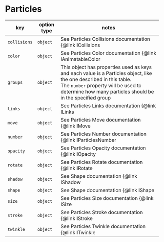 # Particles

| key          | option type | notes                                                                                                                                                                                                                        |
| ------------ | ----------- | ---------------------------------------------------------------------------------------------------------------------------------------------------------------------------------------------------------------------------- |
| `collisions` | `object`    | See Particles Collisions documentation {@link ICollisions | here}                                                                                                                                                            |
| `color`      | `object`    | See Particles Color documentation {@link IAnimatableColor | here}                                                                                                                                                            |
| `groups`     | `object`    | This object has properties used as keys and each value is a Particles object, like the one described in this table.<br />The `number` property will be used to determine how many particles should be in the specified group | 
| `links`      | `object`    | See Particles Links documentation {@link ILinks | here}                                                                                                                                                                      |
| `move`       | `object`    | See Particles Move documentation {@link IMove | here}                                                                                                                                                                        |
| `number`     | `object`    | See Particles Number documentation {@link IParticlesNumber | here}                                                                                                                                                           |
| `opacity`    | `object`    | See Particles Opacity documentation {@link IOpacity | here}                                                                                                                                                                  |
| `rotate`     | `object`    | See Particles Rotate documentation {@link IRotate | here}                                                                                                                                                                    |
| `shadow`     | `object`    | See Shape documentation {@link IShadow | here}                                                                                                                                                                               |
| `shape`      | `object`    | See Shape documentation {@link IShape | here}                                                                                                                                                                                |
| `size`       | `object`    | See Particles Size documentation {@link ISize | here}                                                                                                                                                                        |
| `stroke`     | `object`    | See Particles Stroke documentation {@link IStroke | here}                                                                                                                                                                    |
| `twinkle`    | `object`    | See Particles Twinkle documentation {@link ITwinkle | here}                                                                                                                                                                  |
